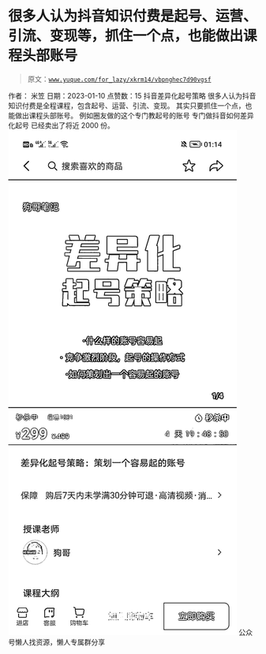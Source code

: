 # 很多人认为抖音知识付费是起号、运营、引流、变现等，抓住一个点，也能做出课程头部账号

> 原文：[`www.yuque.com/for_lazy/xkrm14/vbpnghec7d90vgsf`](https://www.yuque.com/for_lazy/xkrm14/vbpnghec7d90vgsf)

<ne-p id="u110a88f2" data-lake-id="u110a88f2"><ne-text id="uda776e86">作者： 米笠</ne-text></ne-p> <ne-p id="ude8ce08d" data-lake-id="ude8ce08d"><ne-text id="u8662a932">日期：2023-01-10</ne-text></ne-p> <ne-p id="ub9c11759" data-lake-id="ub9c11759"><ne-text id="u59eb25e7">点赞数：</ne-text><ne-text id="u08ea499c" ne-bold="true">15</ne-text></ne-p> <ne-hole id="u2c4a6e7a" data-lake-id="u2c4a6e7a"><ne-card data-card-name="hr" data-card-type="block" id="FJY2E" data-event-boundary="card"><ne-p id="uc2227a7d" data-lake-id="uc2227a7d"><ne-text id="uc81d23b0">抖音差异化起号策略 很多人认为抖音知识付费是全程课程，包含起号、运营、引流、变现。 其实只要抓住一个点，也能做出课程头部账号。</ne-text> <ne-text id="u2b5d80d7">例如圈友做的这个专门教起号的账号 专门做抖音如何差异化起号 已经卖出了将近 2000 份。</ne-text></ne-p> <ne-p id="ua6e3c9ff" data-lake-id="ua6e3c9ff"><ne-card data-card-name="image" data-card-type="inline" id="cbJ69" data-event-boundary="card">![](img/cca3fd8fa33822b2fbee92ba54b19a11.png)</ne-card></ne-p> <ne-hole id="u38d65be7" data-lake-id="u38d65be7"><ne-card data-card-name="hr" data-card-type="block" id="wt2wO" data-event-boundary="card"><ne-p id="u0aed66ee" data-lake-id="u0aed66ee"><ne-text id="uf098a117">公众号懒人找资源，懒人专属群分享</ne-text></ne-p></ne-card></ne-hole></ne-card></ne-hole>